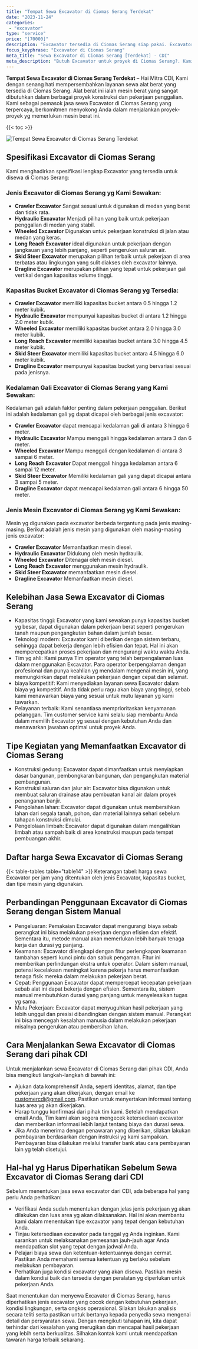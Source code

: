 ```yaml
---
title: "Tempat Sewa Excavator di Ciomas Serang Terdekat"
date: "2023-11-24"
categories:
 - "excavator"
type: "service"
price: "[70000]"
description: "Excavator tersedia di Ciomas Serang siap pakai. Excavator menjadi pilihan utama kontraktor untuk menunjang kelancaran pekerjaan. Dapatkan informasi detail."
focus_keyphrase: "Excavator di Ciomas Serang"
meta_title: "Sewa Excavator di Ciomas Serang [Terdekat] - CDI"
meta_description: "Butuh Excavator untuk proyek di Ciomas Serang?. Kami menyediakan Excavator berkualitas untuk mendukung produktivitas. Penawaran spesial minggu ini tersedia."
---
```


**Tempat Sewa Excavator di Ciomas Serang Terdekat** – Hai Mitra CDI, Kami dengan senang hati mempersembahkan layanan sewa alat berat yang tersedia di Ciomas Serang. Alat berat ini ialah mesin berat yang sangat dibutuhkan dalam berbagai proyek konstruksi dan pekerjaan penggalian. Kami sebagai pemasok jasa sewa Excavator di Ciomas Serang yang terpercaya, berkomitmen menyokong Anda dalam menjalankan proyek-proyek yg memerlukan mesin berat ini.

{{< toc >}}

![Tempat Sewa Excavator di Ciomas Serang Terdekat](/images/excavator/excavator-12.jpg)

## Spesifikasi Excavator di Ciomas Serang

Kami menghadirkan spesifikasi lengkap Excavator yang tersedia untuk disewa di Ciomas Serang:

### Jenis Excavator di Ciomas Serang yg Kami Sewakan:

*   **Crawler Excavator** Sangat sesuai untuk digunakan di medan yang berat dan tidak rata.
*   **Hydraulic Excavator** Menjadi pilihan yang baik untuk pekerjaan penggalian di medan yang stabil.
*   **Wheeled Excavator** Digunakan untuk pekerjaan konstruksi di jalan atau medan yang keras.
*   **Long Reach Excavator** ideal digunakan untuk pekerjaan dengan jangkauan yang lebih panjang, seperti pengerukan saluran air.
*   **Skid Steer Excavator** merupakan pilihan terbaik untuk pekerjaan di area terbatas atau lingkungan yang sulit diakses oleh excavator lainnya.
*   **Dragline Excavator** merupakan pilihan yang tepat untuk pekerjaan gali vertikal dengan kapasitas volume tinggi.

### Kapasitas Bucket Excavator di Ciomas Serang yg Tersedia:

*   **Crawler Excavator** memiliki kapasitas bucket antara 0.5 hingga 1.2 meter kubik.
*   **Hydraulic Excavator** mempunyai kapasitas bucket di antara 1.2 hingga 2.0 meter kubik.
*   **Wheeled Excavator** memiliki kapasitas bucket antara 2.0 hingga 3.0 meter kubik.
*   **Long Reach Excavator** memiliki kapasitas bucket antara 3.0 hingga 4.5 meter kubik.
*   **Skid Steer Excavator** memiliki kapasitas bucket antara 4.5 hingga 6.0 meter kubik.
*   **Dragline Excavator** mempunyai kapasitas bucket yang bervariasi sesuai pada jenisnya.

### Kedalaman Gali Excavator di Ciomas Serang yang Kami Sewakan:

Kedalaman gali adalah faktor penting dalam pekerjaan penggalian. Berikut ini adalah kedalaman gali yg dapat dicapai oleh berbagai jenis excavator:

*   **Crawler Excavator** dapat mencapai kedalaman gali di antara 3 hingga 6 meter.
*   **Hydraulic Excavator** Mampu menggali hingga kedalaman antara 3 dan 6 meter.
*   **Wheeled Excavator** Mampu menggali dengan kedalaman di antara 3 sampai 6 meter.
*   **Long Reach Excavator** Dapat menggali hingga kedalaman antara 6 sampai 12 meter.
*   **Skid Steer Excavator** Memiliki kedalaman gali yang dapat dicapai antara 3 sampai 5 meter.
*   **Dragline Excavator** dapat mencapai kedalaman gali antara 6 hingga 50 meter.

### Jenis Mesin Excavator di Ciomas Serang yg Kami Sewakan:

Mesin yg digunakan pada excavator berbeda tergantung pada jenis masing-masing. Berikut adalah jenis mesin yang digunakan oleh masing-masing jenis excavator:

*   **Crawler Excavator** Memanfaatkan mesin diesel.
*   **Hydraulic Excavator** Didukung oleh mesin hydraulik.
*   **Wheeled Excavator** Ditenagai oleh mesin diesel.
*   **Long Reach Excavator** menggunakan mesin hydraulik.
*   **Skid Steer Excavator** memanfaatkan mesin diesel.
*   **Dragline Excavator** Memanfaatkan mesin diesel.

## Kelebihan Jasa Sewa Excavator di Ciomas Serang

*   Kapasitas tinggi: Excavator yang kami sewakan punya kapasitas bucket yg besar, dapat digunakan dalam pekerjaan berat seperti pengerukan tanah maupun pengangkutan bahan dalam jumlah besar.
*   Teknologi modern: Excavator kami diberikan dengan sistem terbaru, sehingga dapat bekerja dengan lebih efisien dan tepat. Hal ini akan mempercepatkan proses pekerjaan dan mengurangi waktu waktu Anda.
*   Tim yg ahli: Kami punya Tim operator yang telah berpengalaman luas dalam menggunakan Excavator. Para operator berpengalaman dengan profesional dan punya keahlian yg mendalam mengenai mesin ini, yang memungkinkan dapat melakukan pekerjaan dengan cepat dan selamat.
*   biaya kompetitif: Kami menyediakan layanan sewa Excavator dalam biaya yg kompetitif. Anda tidak perlu ragu akan biaya yang tinggi, sebab kami menawarkan biaya yang sesuai untuk mutu layanan yg kami tawarkan.
*   Pelayanan terbaik: Kami senantiasa memprioritaskan kenyamanan pelanggan. Tim customer service kami selalu siap membantu Anda dalam memilih Excavator yg sesuai dengan kebutuhan Anda dan menawarkan jawaban optimal untuk proyek Anda.

## Tipe Kegiatan yang Memanfaatkan Excavator di Ciomas Serang

*   Konstruksi gedung: Excavator dapat dimanfaatkan untuk menyiapkan dasar bangunan, pembongkaran bangunan, dan pengangkutan material pembangunan.
*   Konstruksi saluran dan jalur air: Excavator bisa digunakan untuk membuat saluran drainase atau pembuatan kanal air dalam proyek penanganan banjir.
*   Pengolahan lahan: Excavator dapat digunakan untuk membersihkan lahan dari segala tanah, pohon, dan material lainnya sehari sebelum tahapan konstruksi dimulai.
*   Pengelolaan limbah: Excavator dapat digunakan dalam mengalihkan limbah atau sampah baik di area konstruksi maupun pada tempat pembuangan akhir.

## Daftar harga Sewa Excavator di Ciomas Serang

{{< table-tables table="table14" >}} Keterangan tabel: harga sewa Excavator per jam yang ditentukan oleh jenis Excavator, kapasitas bucket, dan tipe mesin yang digunakan. 

## Perbandingan Penggunaan Excavator di Ciomas Serang dengan Sistem Manual

*   Pengeluaran: Pemakaian Excavator dapat mengurangi biaya sebab perangkat ini bisa melakukan pekerjaan dengan efisien dan efektif. Sementara itu, metode manual akan memerlukan lebih banyak tenaga kerja dan durasi yg panjang.
*   Keamanan: Excavator dilengkapi dengan fitur perlengkapan keamanan tambahan seperti kunci pintu dan sabuk pengaman. Fitur ini memberikan perlindungan ekstra untuk operator. Dalam sistem manual, potensi kecelakaan meningkat karena pekerja harus memanfaatkan tenaga fisik mereka dalam melakukan pekerjaan berat.
*   Cepat: Penggunaan Excavator dapat mempercepat kecepatan pekerjaan sebab alat ini dapat bekerja dengan efisien. Sementara itu, sistem manual membutuhkan durasi yang panjang untuk menyelesaikan tugas yg sama.
*   Mutu Pekerjaan: Excavator dapat menyuguhkan hasil pekerjaan yang lebih unggul dan presisi dibandingkan dengan sistem manual. Perangkat ini bisa mencegah kesalahan manusia dalam melakukan pekerjaan misalnya pengerukan atau pembersihan lahan.

## Cara Menjalankan Sewa Excavator di Ciomas Serang dari pihak CDI

Untuk menjalankan sewa Excavator di Ciomas Serang dari pihak CDI, Anda bisa mengikuti langkah-langkah di bawah ini:

*   Ajukan data komprehensif Anda, seperti identitas, alamat, dan tipe pekerjaan yang akan dikerjakan, dengan email ke customercdi@gmail.com. Pastikan untuk menyertakan informasi tentang luas area yg akan dikerjakan.
*   Harap tunggu konfirmasi dari pihak tim kami. Setelah mendapatkan email Anda, Tim kami akan segera mengecek ketersediaan excavator dan memberikan informasi lebih lanjut tentang biaya dan durasi sewa.
*   Jika Anda menerima dengan penawaran yang diberikan, silakan lakukan pembayaran berdasarkan dengan instruksi yg kami sampaikan. Pembayaran bisa dilakukan melalui transfer bank atau cara pembayaran lain yg telah disetujui.

## Hal-hal yg Harus Diperhatikan Sebelum Sewa Excavator di Ciomas Serang dari CDI

Sebelum menentukan jasa sewa excavator dari CDI, ada beberapa hal yang perlu Anda perhatikan:

*   Verifikasi Anda sudah menentukan dengan jelas jenis pekerjaan yg akan dilakukan dan luas area yg akan dilaksanakan. Hal ini akan membantu kami dalam menentukan tipe excavator yang tepat dengan kebutuhan Anda.
*   Tinjau ketersediaan excavator pada tanggal yg Anda inginkan. Kami sarankan untuk melaksanakan pemesanan jauh-jauh agar Anda mendapatkan slot yang tepat dengan jadwal Anda.
*   Pelajari biaya sewa dan ketentuan-ketentuannya dengan cermat. Pastikan Anda memahami semua ketentuan yg berlaku sebelum melakukan pembayaran.
*   Perhatikan juga kondisi excavator yang akan disewa. Pastikan mesin dalam kondisi baik dan tersedia dengan peralatan yg diperlukan untuk pekerjaan Anda.

Saat menentukan dan menyewa Excavator di Ciomas Serang, harus diperhatikan jenis excavator yang cocok dengan kebutuhan pekerjaan, kondisi lingkungan, serta ongkos operasional. Silakan lakukan analisis secara teliti serta pastikan untuk bertanya kepada penyedia sewa mengenai detail dan persyaratan sewa. Dengan mengikuti tahapan ini, kita dapat terhindar dari kesalahan yang merugikan dan mencapai hasil pekerjaan yang lebih serta berkualitas. Silhakan kontak kami untuk mendapatkan tawaran harga terbaik sekarang.